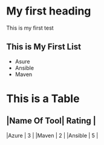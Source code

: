 # My first heading
This is my first test
## This is My First List
- Asure
- Ansible
- Maven
# This is a Table
|Name Of Tool| Rating |
-----------------------
|Azure | 3 |
|Maven | 2 |
|Ansible | 5 |
